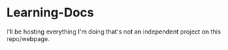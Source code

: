 # Learning-Docs
I'll be hosting everything I'm doing that's not an independent project on this repo/webpage.
